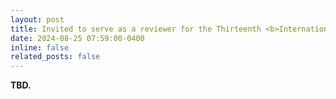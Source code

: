 ```yaml
---
layout: post
title: Invited to serve as a reviewer for the Thirteenth <b>International Conference on Learning Representations</b> (<b>ICLR 2025</b>)!
date: 2024-08-25 07:59:00-0400
inline: false
related_posts: false
---
```


<b> TBD. </b>
